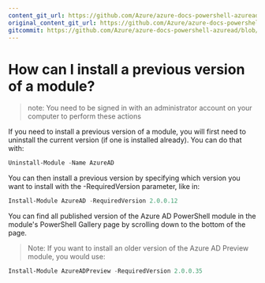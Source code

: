 ```yaml
---
content_git_url: https://github.com/Azure/azure-docs-powershell-azuread/blob/RobdeJong-patch-7/Azure%20AD%20Cmdlets/docs-conceptual/Install-previous-version.md
original_content_git_url: https://github.com/Azure/azure-docs-powershell-azuread/blob/RobdeJong-patch-7/Azure%20AD%20Cmdlets/docs-conceptual/Install-previous-version.md
gitcommit: https://github.com/Azure/azure-docs-powershell-azuread/blob/0d95d3322bbbbc907c69c73083749b619fb55d82
---
```

# How can I install a previous version of a module?

> note: You need to be signed in with an administrator account on your computer to perform these actions

If you need to install a previous version of a module, you will first need to uninstall the current version (if one is installed already). You can do that with:

```powershell
Uninstall-Module -Name AzureAD
```

You can then install a previous version by specifying which version you want to install with the -RequiredVersion parameter, like in:

```powershell
Install-Module AzureAD -RequiredVersion 2.0.0.12
```

You can find all published version of the Azure AD PowerShell module in the module's PowerShell Gallery page by scrolling down to the bottom of the page.

> Note: If you want to install an older version of the Azure AD Preview module, you would use:

```powershell
Install-Module AzureADPreview -RequiredVersion 2.0.0.35
```